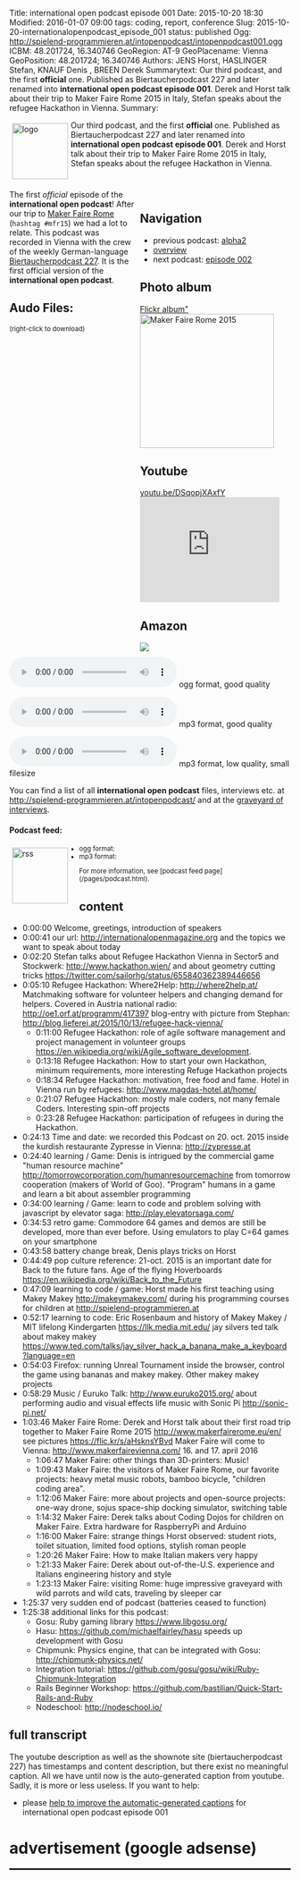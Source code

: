 Title: international open podcast episode 001
Date: 2015-10-20 18:30
Modified: 2016-01-07 09:00
tags: coding, report, conference
Slug: 2015-10-20-internationalopenpodcast_episode_001
status: published
Ogg: http://spielend-programmieren.at/intopenpodcast/intopenpodcast001.ogg
ICBM: 48.201724, 16.340746
GeoRegion: AT-9
GeoPlacename: Vienna
GeoPosition: 48.201724; 16.340746
Authors: JENS Horst, HASLINGER Stefan, KNAUF Denis , BREEN Derek
Summarytext: Our third  podcast, and the first **official** one. Published as Biertaucherpodcast 227 and later renamed into **international open podcast episode 001**. Derek and Horst talk about their trip to Maker Faire Rome 2015 in Italy, Stefan speaks about the refugee Hackathon in Vienna.
Summary: <div style="float: left; padding:5px"><img src="/images/international-open-podcast-logo.png" width="100" alt="logo"></div> Our third  podcast, and the first **official** one. Published as Biertaucherpodcast 227 and later renamed into **international open podcast episode 001**. Derek and Horst talk about their trip to Maker Faire Rome 2015 in Italy, Stefan speaks about the refugee Hackathon in Vienna.<div style="clear:both;"></div>

<div style="float:right; margin: 5px; padding: 5px; width:260px;">
<h2>Navigation</h2>
<ul>
<li>previous podcast: <a href="/2015-10-13-internationalopenpodcast_alpha2.html">alpha2</a></li>
<li><a href="/category/podcast.html">overview</a></li>
<li>next podcast: <a href="2016-01-07-internationalopenpodcast_episode_002.html">episode 002</a></li>
</ul>
<h2>Photo album</h2>
<a href="https://flic.kr/s/aHsknsYBvd">Flickr album"</a><br>
<a data-flickr-embed="true"  href="https://www.flickr.com/photos/horstjens/albums/72157659989524426" title="Maker Faire Rome 2015"><img src="https://farm1.staticflickr.com/674/22114302688_64d1fcaa2b_m.jpg" width="240" height="240" alt="Maker Faire Rome 2015"></a><script async src="//embedr.flickr.com/assets/client-code.js" charset="utf-8"></script>
<h2>Youtube</h2>
<a href="https://youtu.be/zSbeZT1BLLE">youtu.be/DSqopjXAxfY</a><br>
<iframe width="250" height="188" src="https://www.youtube.com/embed/zSbeZT1BLLE" frameborder="0" allowfullscreen></iframe>
<h2>Amazon</h2>
<div><a rel="nofollow" href="http://www.amazon.de/gp/product/1119014875/ref=as_li_tl?ie=UTF8&camp=1638&creative=19454&creativeASIN=1119014875&linkCode=as2&tag=spielendprogr-21"><img border="0" src="http://ws-eu.amazon-adsystem.com/widgets/q?_encoding=UTF8&ASIN=1119014875&Format=_SL250_&ID=AsinImage&MarketPlace=DE&ServiceVersion=20070822&WS=1&tag=spielendprogr-21" ></a><img src="http://ir-de.amazon-adsystem.com/e/ir?t=spielendprogr-21&l=as2&o=3&a=1119014875" width="1" height="1" border="0" alt="amazon" style="border:none !important; margin:0px !important;" /></div>
</div>


The first *official* episode of the **international open podcast**! After our trip to [Maker Faire Rome](/2015-10-27-makerfairerome.html) (`hashtag #mfr15`) we had a lot to relate. This podcast was recorded in Vienna with the crew of the weekly German-language [Biertaucherpodcast 227](http://spielend-programmieren.at/de:podcast:biertaucher:2015:227). It is the first official version of the **international open podcast**.
  

## Audo Files:

<small>(right-click to download)</small>

<audio src="http://spielend-programmieren.at/intopenpodcast/intopenpodcast001.ogg" controls="controls"></audio> ogg format, good quality

<audio src="http://spielend-programmieren.at/intopenpodcast/intopenpodcast001.mp3" controls="controls"></audio> mp3 format, good quality

<audio src="http://spielend-programmieren.at/intopenpodcast/intopenpodcast001_32kbps.mp3" controls="controls"></audio> mp3 format, low quality, small filesize


You can find a list of all **international open podcast** files, interviews etc. at <http://spielend-programmieren.at/intopenpodcast/> and at the [graveyard of interviews](http://internationalopenmagazine.org/2015-08-24-interview_graveyard.html).


#### Podcast feed:
<div style="float:left; padding:5px; margin-right:15px;"><img src="/images/rss.png" alt="rss" width="100"></div>
<small>
<ul>
  <li>ogg format: <http://spielend-programmieren.at/intopenpodcastogg.xml></li>
  <li>mp3 format: <http://spielend-programmieren.at/intopenpodcast.xml></li>
</ul>
For more information, see [podcast feed page](/pages/podcast.html).
</small>

## content

  * <pc-ts>0:00:00</pc-ts> Welcome, greetings, introduction of speakers
  * <pc-ts>0:00:41</pc-ts> our url: <http://internationalopenmagazine.org> and the topics we want to speak about today
  * <pc-ts>0:02:20</pc-ts> Stefan talks about Refugee Hackathon Vienna in Sector5 and Stockwerk: <http://www.hackathon.wien/> and about geometry cutting tricks <https://twitter.com/sailorhg/status/655840362389446656>
  * <pc-ts>0:05:10</pc-ts> Refugee Hackathon: Where2Help: <http://where2help.at/> Matchmaking software for volunteer helpers and changing demand for helpers. Covered in Austria national radio: <http://oe1.orf.at/programm/417397> blog-entry with picture from Stephan: <http://blog.lieferei.at/2015/10/13/refugee-hack-vienna/>
    * <pc-ts>0:11:00</pc-ts> Refugee Hackathon: role of agile software management  and project management in volunteer groups <https://en.wikipedia.org/wiki/Agile_software_development>. 
    * <pc-ts>0:13:18</pc-ts> Refugee Hackathon: How to start your own Hackathon, minimum requirements, more interesting Refuge Hackathon projects
    * <pc-ts>0:18:34</pc-ts> Refugee Hackathon: motivation, free food and fame. Hotel in Vienna run by refugees: http://www.magdas-hotel.at/home/ 
    * <pc-ts>0:21:07</pc-ts> Refugee Hackathon: mostly male coders, not many female Coders. Interesting spin-off projects 
    * <pc-ts>0:23:28</pc-ts> Refugee Hackathon: participation of refugees in during the Hackathon. 
  * <pc-ts>0:24:13</pc-ts> Time and date: we recorded this Podcast on 20. oct. 2015 inside the kurdish restaurante Zypresse in Vienna: <http://zypresse.at>
  * <pc-ts>0:24:40</pc-ts> learning / Game: Denis is intrigued by the commercial game "human resource machine" http://tomorrowcorporation.com/humanresourcemachine from tomorrow cooperation (makers of World of Goo). "Program" humans in a game and learn a bit about assembler programming
  * <pc-ts>0:34:00</pc-ts> learning / Game: learn to code and problem solving with javascript by elevator saga: <http://play.elevatorsaga.com/>
  * <pc-ts>0:34:53</pc-ts> retro game: Commodore 64 games and demos are still be developed, more than ever before. Using emulators to play C=64 games on your smartphone
  * <pc-ts>0:43:58</pc-ts> battery change break, Denis plays tricks on Horst
  * <pc-ts>0:44:49</pc-ts> pop culture reference: 21-oct. 2015 is an important date for Back to the future fans. Age of the flying Hoverboards https://en.wikipedia.org/wiki/Back_to_the_Future
  * <pc-ts>0:47:09</pc-ts> learning to code / game: Horst made his first teaching using Makey Makey <http://makeymakey.com/> during his programming courses for children at <http://spielend-programmieren.at>
  * <pc-ts>0:52:17</pc-ts> learning to code: Eric Rosenbaum and history of Makey Makey / MIT lifelong Kindergarten <https://llk.media.mit.edu/> jay silvers ted talk about makey makey <https://www.ted.com/talks/jay_silver_hack_a_banana_make_a_keyboard?language=en>
  * <pc-ts>0:54:03</pc-ts> Firefox: running Unreal Tournament inside the browser, control the game using bananas and makey makey. Other makey makey projects
  * <pc-ts>0:58:29</pc-ts> Music / Euruko Talk: http://www.euruko2015.org/ about performing audio and visual effects life music with Sonic Pi http://sonic-pi.net/
  * <pc-ts>1:03:46</pc-ts> Maker Faire Rome: Derek and Horst talk about their first road trip together to Maker Faire Rome 2015 <http://www.makerfairerome.eu/en/> see pictures <https://flic.kr/s/aHsknsYBvd> Maker Faire will come to Vienna: <http://www.makerfairevienna.com/> 16. and 17. april 2016
    * <pc-ts>1:06:47</pc-ts> Maker Faire: other things than 3D-printers: Music!
    * <pc-ts>1:09:43</pc-ts> Maker Faire: the visitors of Maker Faire Rome, our favorite projects: heavy metal music robots, bamboo bicycle, "children coding area".
    * <pc-ts>1:12:06</pc-ts> Maker Faire: more about projects and open-source projects: one-way drone, sojus space-ship docking simulator, switching table
    * <pc-ts>1:14:32</pc-ts> Maker Faire: Derek talks about Coding Dojos for children on Maker Faire. Extra hardware for RaspberryPi and Arduino
    * <pc-ts>1:16:00</pc-ts> Maker Faire: strange things Horst observed: student riots, toilet situation, limited food options, stylish roman people
    * <pc-ts>1:20:26</pc-ts> Maker Faire: How to make Italian makers very happy
    * <pc-ts>1:21:33</pc-ts> Maker Faire: Derek about out-of-the-U.S. experience and Italians engineering history and style
    * <pc-ts>1:23:13</pc-ts> Maker Faire: visiting Rome: huge impressive graveyard with wild parrots and wild cats, traveling by sleeper car
  * <pc-ts>1:25:37</pc-ts> very sudden end of podcast (batteries ceased to function)
  * <pc-ts>1:25:38</pc-ts> additional links for this podcast:
    * Gosu: Ruby gaming library <https://www.libgosu.org/>
    * Hasu: <https://github.com/michaelfairley/hasu> speeds up development with Gosu
    * Chipmunk: Physics engine, that can be integrated with Gosu: <http://chipmunk-physics.net/>
    * Integration tutorial: <https://github.com/gosu/gosu/wiki/Ruby-Chipmunk-Integration>
    * Rails Beginner Workshop: <https://github.com/bastilian/Quick-Start-Rails-and-Ruby> 
    * Nodeschool: <http://nodeschool.io/> 

## full transcript

The youtube description as well as the shownote site (biertaucherpodcast 227) has timestamps and content description, but there exist no meaningful caption. All we have until now is the auto-generated caption from youtube. Sadly, it is more or less useless. If you want to help:

  * please [help to improve the automatic-generated captions](https://internationalopenmagazine.titanpad.com/1) for international open podcast episode 001 


# advertisement (google adsense)

<hr style="height: 3px;">

<script async src="//pagead2.googlesyndication.com/pagead/js/adsbygoogle.js"></script>
<!-- intopenmag-unten -->
<ins class="adsbygoogle"
     style="display:inline-block;width:728px;height:90px"
     data-ad-client="ca-pub-3535173094498375"
     data-ad-slot="7210184316"></ins>
<script>
(adsbygoogle = window.adsbygoogle || []).push({});
</script>

